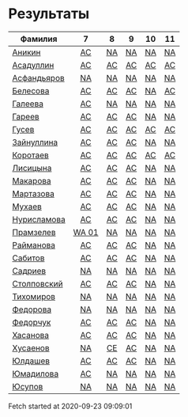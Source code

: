 # Результаты
Фамилия | 7| 8| 9| 10| 11
---|:---:|:---:|:---:|:---:|:---:
[Аникин](Аникин/README.md)  | [AC](Аникин/7.md) | [NA](Аникин/8.md) | [NA](Аникин/9.md) | [NA](Аникин/10.md) | [NA](Аникин/11.md)
[Асадуллин](Асадуллин/README.md)  | [AC](Асадуллин/7.md) | [AC](Асадуллин/8.md) | [AC](Асадуллин/9.md) | [AC](Асадуллин/10.md) | [AC](Асадуллин/11.md)
[Асфандьяров](Асфандьяров/README.md)  | [NA](Асфандьяров/7.md) | [NA](Асфандьяров/8.md) | [NA](Асфандьяров/9.md) | [NA](Асфандьяров/10.md) | [NA](Асфандьяров/11.md)
[Белесова](Белесова/README.md)  | [AC](Белесова/7.md) | [AC](Белесова/8.md) | [AC](Белесова/9.md) | [NA](Белесова/10.md) | [AC](Белесова/11.md)
[Галеева](Галеева/README.md)  | [AC](Галеева/7.md) | [NA](Галеева/8.md) | [NA](Галеева/9.md) | [NA](Галеева/10.md) | [NA](Галеева/11.md)
[Гареев](Гареев/README.md)  | [AC](Гареев/7.md) | [AC](Гареев/8.md) | [AC](Гареев/9.md) | [NA](Гареев/10.md) | [NA](Гареев/11.md)
[Гусев](Гусев/README.md)  | [AC](Гусев/7.md) | [AC](Гусев/8.md) | [AC](Гусев/9.md) | [AC](Гусев/10.md) | [AC](Гусев/11.md)
[Зайнуллина](Зайнуллина/README.md)  | [AC](Зайнуллина/7.md) | [AC](Зайнуллина/8.md) | [AC](Зайнуллина/9.md) | [NA](Зайнуллина/10.md) | [NA](Зайнуллина/11.md)
[Коротаев](Коротаев/README.md)  | [AC](Коротаев/7.md) | [AC](Коротаев/8.md) | [AC](Коротаев/9.md) | [AC](Коротаев/10.md) | [AC](Коротаев/11.md)
[Лисицына](Лисицына/README.md)  | [AC](Лисицына/7.md) | [AC](Лисицына/8.md) | [AC](Лисицына/9.md) | [NA](Лисицына/10.md) | [NA](Лисицына/11.md)
[Макарова](Макарова/README.md)  | [AC](Макарова/7.md) | [AC](Макарова/8.md) | [AC](Макарова/9.md) | [NA](Макарова/10.md) | [NA](Макарова/11.md)
[Мартазова](Мартазова/README.md)  | [AC](Мартазова/7.md) | [AC](Мартазова/8.md) | [AC](Мартазова/9.md) | [NA](Мартазова/10.md) | [NA](Мартазова/11.md)
[Мухаев](Мухаев/README.md)  | [AC](Мухаев/7.md) | [AC](Мухаев/8.md) | [AC](Мухаев/9.md) | [NA](Мухаев/10.md) | [NA](Мухаев/11.md)
[Нурисламова](Нурисламова/README.md)  | [AC](Нурисламова/7.md) | [AC](Нурисламова/8.md) | [AC](Нурисламова/9.md) | [NA](Нурисламова/10.md) | [NA](Нурисламова/11.md)
[Прамзелев](Прамзелев/README.md)  | [WA 01](Прамзелев/7.md) | [NA](Прамзелев/8.md) | [NA](Прамзелев/9.md) | [NA](Прамзелев/10.md) | [NA](Прамзелев/11.md)
[Райманова](Райманова/README.md)  | [AC](Райманова/7.md) | [AC](Райманова/8.md) | [AC](Райманова/9.md) | [NA](Райманова/10.md) | [NA](Райманова/11.md)
[Сабитов](Сабитов/README.md)  | [AC](Сабитов/7.md) | [AC](Сабитов/8.md) | [AC](Сабитов/9.md) | [NA](Сабитов/10.md) | [NA](Сабитов/11.md)
[Садриев](Садриев/README.md)  | [NA](Садриев/7.md) | [NA](Садриев/8.md) | [NA](Садриев/9.md) | [NA](Садриев/10.md) | [NA](Садриев/11.md)
[Столповский](Столповский/README.md)  | [AC](Столповский/7.md) | [AC](Столповский/8.md) | [AC](Столповский/9.md) | [NA](Столповский/10.md) | [NA](Столповский/11.md)
[Тихомиров](Тихомиров/README.md)  | [NA](Тихомиров/7.md) | [NA](Тихомиров/8.md) | [NA](Тихомиров/9.md) | [NA](Тихомиров/10.md) | [NA](Тихомиров/11.md)
[Федорова](Федорова/README.md)  | [NA](Федорова/7.md) | [NA](Федорова/8.md) | [NA](Федорова/9.md) | [NA](Федорова/10.md) | [NA](Федорова/11.md)
[Федорчук](Федорчук/README.md)  | [AC](Федорчук/7.md) | [AC](Федорчук/8.md) | [AC](Федорчук/9.md) | [NA](Федорчук/10.md) | [NA](Федорчук/11.md)
[Хасанова](Хасанова/README.md)  | [AC](Хасанова/7.md) | [AC](Хасанова/8.md) | [AC](Хасанова/9.md) | [NA](Хасанова/10.md) | [NA](Хасанова/11.md)
[Хусаенов](Хусаенов/README.md)  | [NA](Хусаенов/7.md) | [CE](Хусаенов/8.md) | [AC](Хусаенов/9.md) | [NA](Хусаенов/10.md) | [NA](Хусаенов/11.md)
[Юлдашев](Юлдашев/README.md)  | [AC](Юлдашев/7.md) | [AC](Юлдашев/8.md) | [AC](Юлдашев/9.md) | [NA](Юлдашев/10.md) | [NA](Юлдашев/11.md)
[Юмадилова](Юмадилова/README.md)  | [AC](Юмадилова/7.md) | [NA](Юмадилова/8.md) | [NA](Юмадилова/9.md) | [NA](Юмадилова/10.md) | [NA](Юмадилова/11.md)
[Юсупов](Юсупов/README.md)  | [NA](Юсупов/7.md) | [NA](Юсупов/8.md) | [NA](Юсупов/9.md) | [NA](Юсупов/10.md) | [NA](Юсупов/11.md)

Fetch started at 2020-09-23 09:09:01
